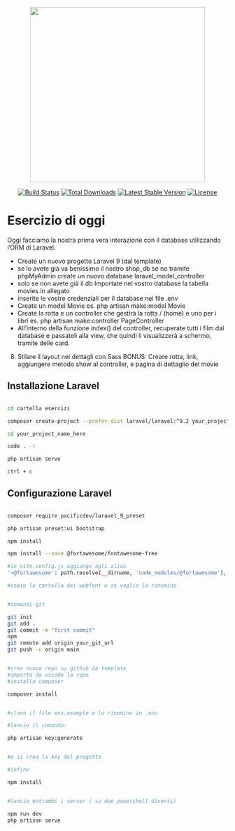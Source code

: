 <p align="center"><a href="https://laravel.com" target="_blank"><img src="https://raw.githubusercontent.com/laravel/art/master/logo-lockup/5%20SVG/2%20CMYK/1%20Full%20Color/laravel-logolockup-cmyk-red.svg" width="400"></a></p>

<p align="center">
<a href="https://travis-ci.org/laravel/framework"><img src="https://travis-ci.org/laravel/framework.svg" alt="Build Status"></a>
<a href="https://packagist.org/packages/laravel/framework"><img src="https://img.shields.io/packagist/dt/laravel/framework" alt="Total Downloads"></a>
<a href="https://packagist.org/packages/laravel/framework"><img src="https://img.shields.io/packagist/v/laravel/framework" alt="Latest Stable Version"></a>
<a href="https://packagist.org/packages/laravel/framework"><img src="https://img.shields.io/packagist/l/laravel/framework" alt="License"></a>
</p>

# Esercizio di oggi

Oggi facciamo la nostra prima vera interazione con il database utilizzando l’ORM di Laravel.
- Create un nuovo progetto Laravel 9 (dal template)
- se  lo avete già va benissimo il nostro shop_db se no tramite phpMyAdmin create un nuovo database laravel_model_controller
- solo se non avete già il db  Importate nel vostro database la tabella movies in allegato
 - inserite le vostre credenziali per il database nel file .env
- Create un model Movie
es. php artisan make:model Movie
- Create la rotta e un controller che gestirà la rotta / (home) e uno per i libri
es. php artisan make:controller  PageController
- All’interno della funzione index() del controller, recuperate tutti i film dal database e passateli alla view, che quindi li visualizzerà a schermo, tramite delle card.
8. Stilare il layout nei dettagli con Sass
BONUS:
Creare rotta, link, aggiungere metodo show al controller, e pagina di dettaglio del movie

## Installazione Laravel

``` bash

cd cartella esercizi

composer create-project --prefer-dist laravel/laravel:^9.2 your_project_name_here

cd your_project_name_here

code . -r

php artisan serve

ctrl + c

```

## Configurazione Laravel

```bash

composer require pacificdev/laravel_9_preset

php artisan preset:ui bootstrap

npm install

npm install --save @fortawesome/fontawesome-free

#in vite.config.js aggiungo agli alias
'~@fortawesome': path.resolve(__dirname, 'node_modules/@fortawesome'),

#copio la cartella dei webfont e se voglio la rinomino


#comandi git

git init
git add .
git commit -m "first commit"
npm
git remote add origin your_git_url
git push -u origin main


#creo nuova repo su github da template
#importo da vscode la repo
#installo composer

composer install


#clono il file env.example e lo rinomino in .env

#lancio il comando:

php artisan key:generate


#e si crea la key del progetto

#infine

npm install


#lancio entrambi i server ( su due powershell diversi)

npm run dev
php artisan serve
```



